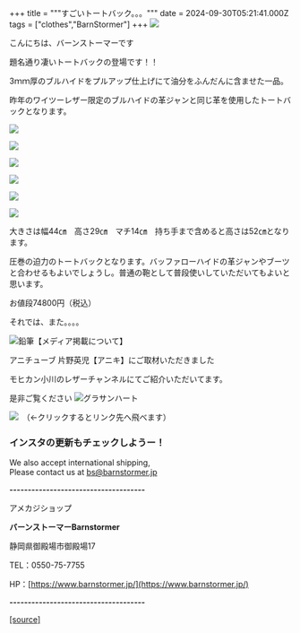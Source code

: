 +++
title = """すごいトートバック。。。"""
date = 2024-09-30T05:21:41.000Z
tags = ["clothes","BarnStormer"]
+++
[![](https://stat.ameba.jp/user_images/20231023/16/barnstormer-go/b2/03/p/o0420015015354743273.png)](https://ameblo.jp/barnstormer-go/entry-12825670498.html)

こんにちは、バーンストーマーです

題名通り凄いトートバックの登場です！！

3ｍｍ厚のブルハイドをプルアップ仕上げにて油分をふんだんに含ませた一品。

昨年のワイツーレザー限定のブルハイドの革ジャンと同じ革を使用したトートバックとなります。

[![](https://stat.ameba.jp/user_images/20240930/14/barnstormer-go/39/96/j/o0548070015492439761.jpg)](https://stat.ameba.jp/user_images/20240930/14/barnstormer-go/39/96/j/o0548070015492439761.jpg)

[![](https://stat.ameba.jp/user_images/20240930/14/barnstormer-go/0a/f8/j/o0466070015492439763.jpg)](https://stat.ameba.jp/user_images/20240930/14/barnstormer-go/0a/f8/j/o0466070015492439763.jpg)

[![](https://stat.ameba.jp/user_images/20240930/14/barnstormer-go/d9/67/j/o0483070015492439765.jpg)](https://stat.ameba.jp/user_images/20240930/14/barnstormer-go/d9/67/j/o0483070015492439765.jpg)

[![](https://stat.ameba.jp/user_images/20240930/14/barnstormer-go/58/02/j/o0591070015492439768.jpg)](https://stat.ameba.jp/user_images/20240930/14/barnstormer-go/58/02/j/o0591070015492439768.jpg)

[![](https://stat.ameba.jp/user_images/20240930/14/barnstormer-go/dd/57/j/o0466070015492439770.jpg)](https://stat.ameba.jp/user_images/20240930/14/barnstormer-go/dd/57/j/o0466070015492439770.jpg)

[![](https://stat.ameba.jp/user_images/20240930/14/barnstormer-go/a4/15/j/o0466070015492439772.jpg)](https://stat.ameba.jp/user_images/20240930/14/barnstormer-go/a4/15/j/o0466070015492439772.jpg)

大きさは幅44㎝　高さ29㎝　マチ14㎝　持ち手まで含めると高さは52㎝となります。

圧巻の迫力のトートバックとなります。バッファローハイドの革ジャンやブーツと合わせるもよいでしょうし。普通の鞄として普段使いしていただいてもよいと思います。

お値段74800円（税込）

それでは、また。。。。

![鉛筆](https://stat100.ameba.jp/blog/ucs/img/char/char3/519.png)【メディア掲載について】

アニチューブ 片野英児【アニキ】にご取材いただきました

モヒカン小川のレザーチャンネルにてご紹介いただいてます。

是非ご覧ください ![グラサンハート](https://stat100.ameba.jp/blog/ucs/img/char/char3/148.png)

[![](https://stat.ameba.jp/user_images/20230412/16/barnstormer-go/6a/23/p/o0108010815269242493.png)](https://www.instagram.com/barnstormer_daily/)　（←クリックするとリンク先へ飛べます）

### インスタの更新もチェックしようー！

We also accept international shipping,  
Please contact us at bs@barnstormer.jp

**\-------------------------------------**

アメカジショップ

**バーンストーマーBarnstormer**

静岡県御殿場市御殿場17

TEL：0550-75-7755

HP：[https://www.barnstormer.jp/](https://www.barnstormer.jp/)

**\-------------------------------------**

[[source]](https://ameblo.jp/barnstormer-go/entry-12869482850.html)
